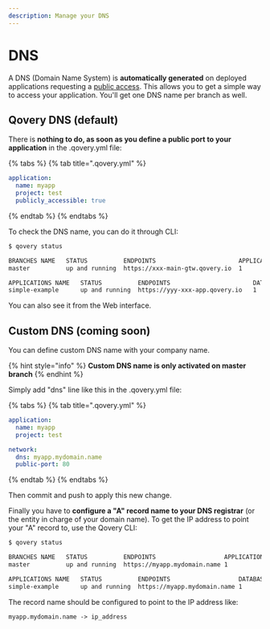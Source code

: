 ```yaml
---
description: Manage your DNS
---
```


# DNS

A DNS \(Domain Name System\) is **automatically generated** on deployed applications requesting a [public access](./#public-access). This allows you to get a simple way to access your application. You'll get one DNS name per branch as well.

## Qovery DNS \(default\)

There is **nothing to do, as soon as you define a public port to your application** in the .qovery.yml file:

{% tabs %}
{% tab title=".qovery.yml" %}
```yaml
application:
  name: myapp
  project: test
  publicly_accessible: true
```
{% endtab %}
{% endtabs %}

To check the DNS name, you can do it through CLI:

```bash
$ qovery status

BRANCHES NAME	STATUS        	ENDPOINTS                       APPLICATIONS	DATABASES	BROKERS	STORAGE 
master       	up and running	https://xxx-main-gtw.qovery.io	1           	1        	0      	0      	

APPLICATIONS NAME	STATUS        	ENDPOINTS                    	DATABASES	BROKERS	STORAGE 
simple-example   	up and running	https://yyy-xxx-app.qovery.io	1        	0      	0      	
```

You can also see it from the Web interface.

## Custom DNS \(coming soon\)

You can define custom DNS name with your company name.

{% hint style="info" %}
**Custom DNS name is only activated on master branch**
{% endhint %}

Simply add "dns" line like this in the .qovery.yml file: 

{% tabs %}
{% tab title=".qovery.yml" %}
```yaml
application:
  name: myapp
  project: test

network:
  dns: myapp.mydomain.name
  public-port: 80
```
{% endtab %}
{% endtabs %}

Then commit and push to apply this new change.

Finally you have to **configure a "A" record name to your DNS registrar** \(or the entity in charge of your domain name\). To get the IP address to point your "A" record to, use the Qovery CLI:

```bash
$ qovery status

BRANCHES NAME	STATUS        	ENDPOINTS                   APPLICATIONS	DATABASES	BROKERS	STORAGE 
master       	up and running	https://myapp.mydomain.name	1           	1        	0      	0      	

APPLICATIONS NAME	STATUS        	ENDPOINTS                  	DATABASES	BROKERS	STORAGE 
simple-example   	up and running	https://myapp.mydomain.name	1        	0      	0      	

```

The record name should be configured to point to the IP address like:

`myapp.mydomain.name -> ip_address`




